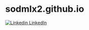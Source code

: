 # sodmlx2.github.io
[![Linkedin](https://i.stack.imgur.com/gVE0j.png) LinkedIn](https://www.linkedin.com/in/marcoaureliob/)
